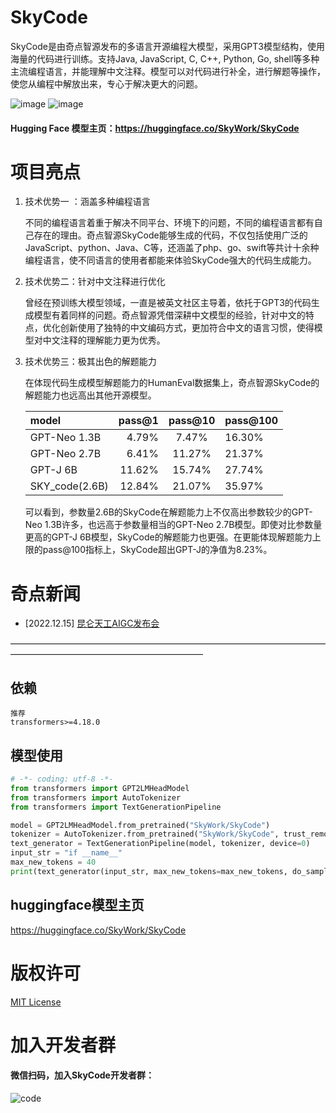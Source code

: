 # SkyCode

SkyCode是由奇点智源发布的多语言开源编程大模型，采用GPT3模型结构，使用海量的代码进行训练。支持Java, JavaScript, C, C++, Python, Go, shell等多种主流编程语言，并能理解中文注释。模型可以对代码进行补全，进行解题等操作，使您从编程中解放出来，专心于解决更大的问题。

![image](https://user-images.githubusercontent.com/120169448/208900581-66f06b02-659b-4666-925e-8bd0138fd34b.png)
![image](https://user-images.githubusercontent.com/120169448/208900631-c8eae4a3-0fd0-4b5a-a960-01e50c4fe1f1.png)

#### Hugging Face 模型主页：https://huggingface.co/SkyWork/SkyCode

# 项目亮点

1. 技术优势一 ：涵盖多种编程语言
   
   不同的编程语言着重于解决不同平台、环境下的问题，不同的编程语言都有自己存在的理由。奇点智源SkyCode能够生成的代码，不仅包括使用广泛的JavaScript、python、Java、C等，还涵盖了php、go、swift等共计十余种编程语言，使不同语言的使用者都能来体验SkyCode强大的代码生成能力。

2. 技术优势二：针对中文注释进行优化
   
   曾经在预训练大模型领域，一直是被英文社区主导着，依托于GPT3的代码生成模型有着同样的问题。奇点智源凭借深耕中文模型的经验，针对中文的特点，优化创新使用了独特的中文编码方式，更加符合中文的语言习惯，使得模型对中文注释的理解能力更为优秀。

3. 技术优势三：极其出色的解题能力
   
   在体现代码生成模型解题能力的HumanEval数据集上，奇点智源SkyCode的解题能力也远高出其他开源模型。
   
   | model          | pass@1 | pass@10 | pass@100 |
   |:-------------- | ------:|:-------:| -------- |
   | GPT-Neo 1.3B   | 4.79%  | 7.47%   | 16.30%   |
   | GPT-Neo 2.7B   | 6.41%  | 11.27%  | 21.37%   |
   | GPT-J 6B       | 11.62% | 15.74%  | 27.74%   |
   | SKY_code(2.6B) | 12.84% | 21.07%  | 35.97%   |
   
   可以看到，参数量2.6B的SkyCode在解题能力上不仅高出参数较少的GPT-Neo 1.3B许多，也远高于参数量相当的GPT-Neo 2.7B模型。即使对比参数量更高的GPT-J 6B模型，SkyCode的解题能力也更强。在更能体现解题能力上限的pass@100指标上，SkyCode超出GPT-J的净值为8.23%。


# 奇点新闻

- [2022.12.15] [昆仑天工AIGC发布会](https://live.vhall.com/v3/lives/subscribe/697547540)
  

——————————————————————————————————————————————————————————

## 依赖

```
推荐
transformers>=4.18.0
```

## 模型使用

```python
# -*- coding: utf-8 -*-
from transformers import GPT2LMHeadModel
from transformers import AutoTokenizer
from transformers import TextGenerationPipeline

model = GPT2LMHeadModel.from_pretrained("SkyWork/SkyCode")
tokenizer = AutoTokenizer.from_pretrained("SkyWork/SkyCode", trust_remote_code=True)
text_generator = TextGenerationPipeline(model, tokenizer, device=0)
input_str = "if __name__"
max_new_tokens = 40
print(text_generator(input_str, max_new_tokens=max_new_tokens, do_sample=True))
```

## huggingface模型主页

https://huggingface.co/SkyWork/SkyCode


# 版权许可

[MIT License](LICENSE)

# 加入开发者群
#### 微信扫码，加入SkyCode开发者群：

![code](https://user-images.githubusercontent.com/120169448/211475834-edce447b-15ed-4534-ba06-1589bb2151c2.jpg)


